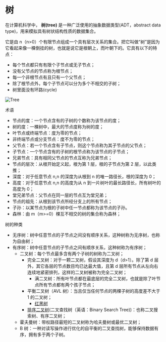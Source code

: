 # 树

在计算机科学中， **树(tree)** 是一种广泛使用的抽象数据类型(ADT，abstract data
type)，用来模拟具有树状结构性质的数据集合。

它是由 n（n>0）个有限节点组成一个具有层次关系的集合。把它叫做“树”是因为它看起来像一棵倒挂的树，也就是说它是根朝上，而叶朝下的。它具有以下的特点：

- 每个节点都只有有限个子节点或无子节点；
- 没有父节点的节点称为根节点；
- 每一个非根节点有且只有一个父节点；
- 除了根节点外，每个子节点可以分为多个不相交的子树；
- 树里面没有环路(cycle)

![Tree](https://upload.wikimedia.org/wikipedia/commons/f/f7/Binary_tree.svg)

术语

- 节点的度：一个节点含有的子树的个数称为该节点的度；
- 树的度：一棵树中，最大的节点度称为树的度；
- 叶节点或终端节点：度为零的节点；
- 非终端节点或分支节点：度不为零的节点；
- 父节点：若一个节点含有子节点，则这个节点称为其子节点的父节点；
- 子节点：一个节点含有的子树的根节点称为该节点的子节点；
- 兄弟节点：具有相同父节点的节点互称为兄弟节点；
- 节点的层次：从根开始定义起，根为第 1 层，根的子节点为第 2 层，以此类推；
- 深度：对于任意节点 n,n 的深度为从根到 n 的唯一路径长，根的深度为 0；
- 高度：对于任意节点 n,n 的高度为从 n 到一片树叶的最长路径长，所有树叶的高度为 0；
- 堂兄弟节点：父节点在同一层的节点互为堂兄弟；
- 节点的祖先：从根到该节点所经分支上的所有节点；
- 子孙：以某节点为根的子树中任一节点都称为该节点的子孙。
- 森林：由 m（m>=0）棵互不相交的树的集合称为森林；

树的种类

- 无序树：树中任意节点的子节点之间没有顺序关系，这种树称为无序树，也称为自由树；
- 有序树：树中任意节点的子节点之间有顺序关系，这种树称为有序树；
  - 二叉树：每个节点最多含有两个子树的树称为二叉树；
    - 完全二叉树：对于一颗二叉树，假设其深度为 d（d>1）。除了第 d 层外，其它各层的节点数目均已达最大值，且第 d 层所有节点从左向右连续地紧密排列，这样的二叉树被称为完全二叉树；
      - 满二叉树：所有叶节点都在最底层的完全二叉树，也就是除了叶节点所有节点都有两个孩子节点；
    - 平衡二叉树（AVL 树）：当且仅当任何节点的两棵子树的高度差不大于 1 的二叉树；
      - [红黑树](/algorithm/data-structures/tree/red-black-tree/README)
    - [排序二叉树](/algorithm/data-structures/tree/binary-search-tree/README)(二叉查找树（英语：Binary Search Tree))：也称二叉搜索树、有序二叉树；
  - 霍夫曼树：带权路径最短的二叉树称为哈夫曼树或最优二叉树；
  - B 树：一种对读写操作进行优化的自平衡的二叉查找树，能够保持数据有序，拥有多于两个子树。
